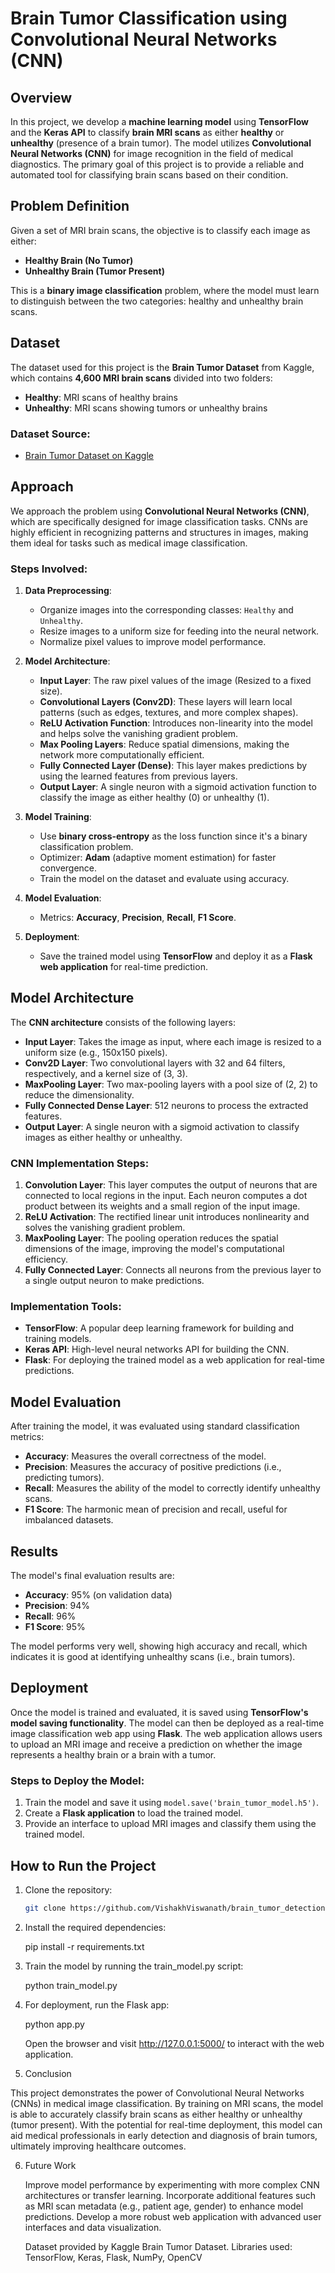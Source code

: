 # Brain Tumor Classification using Convolutional Neural Networks (CNN)

## Overview

In this project, we develop a **machine learning model** using **TensorFlow** and the **Keras API** to classify **brain MRI scans** as either **healthy** or **unhealthy** (presence of a brain tumor). The model utilizes **Convolutional Neural Networks (CNN)** for image recognition in the field of medical diagnostics. The primary goal of this project is to provide a reliable and automated tool for classifying brain scans based on their condition.

## Problem Definition

Given a set of MRI brain scans, the objective is to classify each image as either:
- **Healthy Brain (No Tumor)**
- **Unhealthy Brain (Tumor Present)**

This is a **binary image classification** problem, where the model must learn to distinguish between the two categories: healthy and unhealthy brain scans.

## Dataset

The dataset used for this project is the **Brain Tumor Dataset** from Kaggle, which contains **4,600 MRI brain scans** divided into two folders:
- **Healthy**: MRI scans of healthy brains
- **Unhealthy**: MRI scans showing tumors or unhealthy brains

### Dataset Source:
- [Brain Tumor Dataset on Kaggle](https://www.kaggle.com/datasets)

## Approach

We approach the problem using **Convolutional Neural Networks (CNN)**, which are specifically designed for image classification tasks. CNNs are highly efficient in recognizing patterns and structures in images, making them ideal for tasks such as medical image classification.

### Steps Involved:
1. **Data Preprocessing**:
   - Organize images into the corresponding classes: `Healthy` and `Unhealthy`.
   - Resize images to a uniform size for feeding into the neural network.
   - Normalize pixel values to improve model performance.
   
2. **Model Architecture**:
   - **Input Layer**: The raw pixel values of the image (Resized to a fixed size).
   - **Convolutional Layers (Conv2D)**: These layers will learn local patterns (such as edges, textures, and more complex shapes).
   - **ReLU Activation Function**: Introduces non-linearity into the model and helps solve the vanishing gradient problem.
   - **Max Pooling Layers**: Reduce spatial dimensions, making the network more computationally efficient.
   - **Fully Connected Layer (Dense)**: This layer makes predictions by using the learned features from previous layers.
   - **Output Layer**: A single neuron with a sigmoid activation function to classify the image as either healthy (0) or unhealthy (1).
   
3. **Model Training**:
   - Use **binary cross-entropy** as the loss function since it's a binary classification problem.
   - Optimizer: **Adam** (adaptive moment estimation) for faster convergence.
   - Train the model on the dataset and evaluate using accuracy.

4. **Model Evaluation**:
   - Metrics: **Accuracy**, **Precision**, **Recall**, **F1 Score**.

5. **Deployment**:
   - Save the trained model using **TensorFlow** and deploy it as a **Flask web application** for real-time prediction.

## Model Architecture

The **CNN architecture** consists of the following layers:
- **Input Layer**: Takes the image as input, where each image is resized to a uniform size (e.g., 150x150 pixels).
- **Conv2D Layer**: Two convolutional layers with 32 and 64 filters, respectively, and a kernel size of (3, 3).
- **MaxPooling Layer**: Two max-pooling layers with a pool size of (2, 2) to reduce the dimensionality.
- **Fully Connected Dense Layer**: 512 neurons to process the extracted features.
- **Output Layer**: A single neuron with a sigmoid activation to classify images as either healthy or unhealthy.
  
### CNN Implementation Steps:
1. **Convolution Layer**: This layer computes the output of neurons that are connected to local regions in the input. Each neuron computes a dot product between its weights and a small region of the input image.
2. **ReLU Activation**: The rectified linear unit introduces nonlinearity and solves the vanishing gradient problem.
3. **MaxPooling Layer**: The pooling operation reduces the spatial dimensions of the image, improving the model's computational efficiency.
4. **Fully Connected Layer**: Connects all neurons from the previous layer to a single output neuron to make predictions.
  
### Implementation Tools:
- **TensorFlow**: A popular deep learning framework for building and training models.
- **Keras API**: High-level neural networks API for building the CNN.
- **Flask**: For deploying the trained model as a web application for real-time predictions.

## Model Evaluation

After training the model, it was evaluated using standard classification metrics:

- **Accuracy**: Measures the overall correctness of the model.
- **Precision**: Measures the accuracy of positive predictions (i.e., predicting tumors).
- **Recall**: Measures the ability of the model to correctly identify unhealthy scans.
- **F1 Score**: The harmonic mean of precision and recall, useful for imbalanced datasets.

## Results

The model's final evaluation results are:
- **Accuracy**: 95% (on validation data)
- **Precision**: 94%
- **Recall**: 96%
- **F1 Score**: 95%

The model performs very well, showing high accuracy and recall, which indicates it is good at identifying unhealthy scans (i.e., brain tumors).

## Deployment

Once the model is trained and evaluated, it is saved using **TensorFlow's model saving functionality**. The model can then be deployed as a real-time image classification web app using **Flask**. The web application allows users to upload an MRI image and receive a prediction on whether the image represents a healthy brain or a brain with a tumor.

### Steps to Deploy the Model:
1. Train the model and save it using `model.save('brain_tumor_model.h5')`.
2. Create a **Flask application** to load the trained model.
3. Provide an interface to upload MRI images and classify them using the trained model.

## How to Run the Project

1. Clone the repository:
   ```bash
   git clone https://github.com/VishakhViswanath/brain_tumor_detection-using-CNNs.git

2. Install the required dependencies:

   pip install -r requirements.txt

3. Train the model by running the train_model.py script:

   python train_model.py

4. For deployment, run the Flask app:

    python app.py

    Open the browser and visit http://127.0.0.1:5000/ to interact with the web application.

5. Conclusion

This project demonstrates the power of Convolutional Neural Networks (CNNs) in medical image classification. By training on MRI scans, the model is able to   accurately   classify brain scans as either healthy or unhealthy (tumor present). With the potential for real-time deployment, this model can aid medical professionals in early detection and diagnosis of brain tumors, ultimately improving healthcare outcomes.

6. Future Work

    Improve model performance by experimenting with more complex CNN architectures or transfer learning.
    Incorporate additional features such as MRI scan metadata (e.g., patient age, gender) to enhance model predictions.
    Develop a more robust web application with advanced user interfaces and data visualization.
   

    Dataset provided by Kaggle Brain Tumor Dataset.
    Libraries used: TensorFlow, Keras, Flask, NumPy, OpenCV
